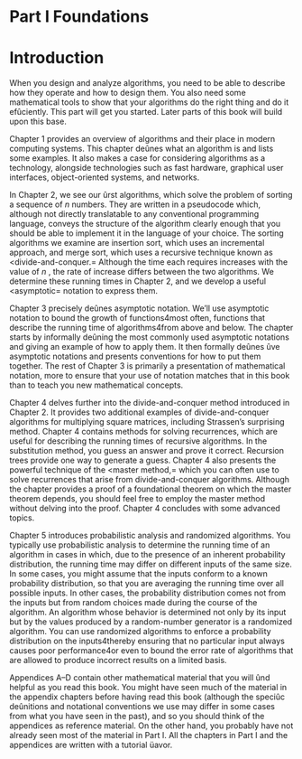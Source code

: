 # Part I Foundations  

# Introduction  

When you design and analyze algorithms, you need to be able to describe how they operate and how to design them. You also need some mathematical tools to show that your algorithms do the right thing and do it efûciently. This part will get you started. Later parts of this book will build upon this base.  

Chapter 1 provides an overview of algorithms and their place in modern computing systems. This chapter deûnes what an algorithm is and lists some examples. It also makes a case for considering algorithms as a technology, alongside technologies such as fast hardware, graphical user interfaces, object-oriented systems, and networks.  

In Chapter 2, we see our ûrst algorithms, which solve the problem of sorting a sequence of $n$ numbers. They are written in a pseudocode which, although not directly translatable to any conventional programming language, conveys the structure of the algorithm clearly enough that you should be able to implement it in the language of your choice. The sorting algorithms we examine are insertion sort, which uses an incremental approach, and merge sort, which uses a recursive technique known as <divide-and-conquer.= Although the time each requires increases with the value of $n$ , the rate of increase differs between the two algorithms. We determine these running times in Chapter 2, and we develop a useful <asymptotic= notation to express them.  

Chapter 3 precisely deûnes asymptotic notation. We’ll use asymptotic notation to bound the growth of functions4most often, functions that describe the running time of algorithms4from above and below. The chapter starts by informally deûning the most commonly used asymptotic notations and giving an example of how to apply them. It then formally deûnes ûve asymptotic notations and presents conventions for how to put them together. The rest of Chapter 3 is primarily a presentation of mathematical notation, more to ensure that your use of notation matches that in this book than to teach you new mathematical concepts.  

Chapter 4 delves further into the divide-and-conquer method introduced in Chapter 2. It provides two additional examples of divide-and-conquer algorithms for multiplying square matrices, including Strassen’s surprising method. Chapter 4 contains methods for solving recurrences, which are useful for describing the running times of recursive algorithms. In the substitution method, you guess an answer and prove it correct. Recursion trees provide one way to generate a guess. Chapter 4 also presents the powerful technique of the <master method,= which you can often use to solve recurrences that arise from divide-and-conquer algorithms. Although the chapter provides a proof of a foundational theorem on which the master theorem depends, you should feel free to employ the master method without delving into the proof. Chapter 4 concludes with some advanced topics.  

Chapter 5 introduces probabilistic analysis and randomized algorithms.  You typically use probabilistic analysis to determine the running time of an algorithm in cases in which, due to the presence of an inherent probability distribution, the running time may differ on different inputs of the same size. In some cases, you might assume that the inputs conform to a known probability distribution, so that you are averaging the running time over all possible inputs.  In other cases, the probability distribution comes not from the inputs but from random choices made during the course of the algorithm. An algorithm whose behavior is determined not only by its input but by the values produced by a random-number generator is a randomized algorithm. You can use randomized algorithms to enforce a probability distribution on the inputs4thereby ensuring that no particular input always causes poor performance4or even to bound the error rate of algorithms that are allowed to produce incorrect results on a limited basis.  

Appendices A–D contain other mathematical material that you will ûnd helpful as you read this book. You might have seen much of the material in the appendix chapters before having read this book (although the speciûc deûnitions and notational conventions we use may differ in some cases from what you have seen in the past), and so you should think of the appendices as reference material. On the other hand, you probably have not already seen most of the material in Part I. All the chapters in Part I and the appendices are written with a tutorial üavor.  
